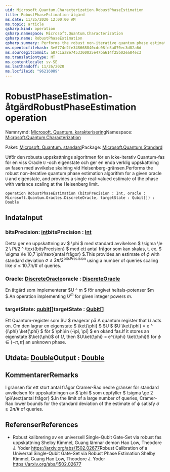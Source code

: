 ```yaml
---
uid: Microsoft.Quantum.Characterization.RobustPhaseEstimation
title: RobustPhaseEstimation-åtgärd
ms.date: 11/25/2020 12:00:00 AM
ms.topic: article
qsharp.kind: operation
qsharp.namespace: Microsoft.Quantum.Characterization
qsharp.name: RobustPhaseEstimation
qsharp.summary: Performs the robust non-iterative quantum phase estimation algorithm for a given oracle `U` and eigenstate, and provides a single real-valued estimate of the phase with variance scaling at the Heisenberg limit.
ms.openlocfilehash: 3e6774e2fe348668840cdc08fe3a070ec3d82a6d
ms.sourcegitcommit: a87c1aa8e7453360025e47ba614f25b02ea84ec3
ms.translationtype: MT
ms.contentlocale: sv-SE
ms.lasthandoff: 11/26/2020
ms.locfileid: "96216089"
---
```

# <a name="robustphaseestimation-operation"></a><span data-ttu-id="d1d48-102">RobustPhaseEstimation-åtgärd</span><span class="sxs-lookup"><span data-stu-id="d1d48-102">RobustPhaseEstimation operation</span></span>

<span data-ttu-id="d1d48-103">Namnrymd: [Microsoft. Quantum. karakterisering](xref:Microsoft.Quantum.Characterization)</span><span class="sxs-lookup"><span data-stu-id="d1d48-103">Namespace: [Microsoft.Quantum.Characterization](xref:Microsoft.Quantum.Characterization)</span></span>

<span data-ttu-id="d1d48-104">Paket: [Microsoft. Quantum. standard](https://nuget.org/packages/Microsoft.Quantum.Standard)</span><span class="sxs-lookup"><span data-stu-id="d1d48-104">Package: [Microsoft.Quantum.Standard](https://nuget.org/packages/Microsoft.Quantum.Standard)</span></span>


<span data-ttu-id="d1d48-105">Utför den robusta uppskattnings algoritmen för en icke-iterativ Quantum-fas för en viss Oracle `U` -och eigenstate och ger en enda verklig uppskattning av fasen med avvikelse skalning vid Heisenberg-gränsen.</span><span class="sxs-lookup"><span data-stu-id="d1d48-105">Performs the robust non-iterative quantum phase estimation algorithm for a given oracle `U` and eigenstate, and provides a single real-valued estimate of the phase with variance scaling at the Heisenberg limit.</span></span>

```qsharp
operation RobustPhaseEstimation (bitsPrecision : Int, oracle : Microsoft.Quantum.Oracles.DiscreteOracle, targetState : Qubit[]) : Double
```


## <a name="input"></a><span data-ttu-id="d1d48-106">Indata</span><span class="sxs-lookup"><span data-stu-id="d1d48-106">Input</span></span>

### <a name="bitsprecision--int"></a><span data-ttu-id="d1d48-107">bitsPrecision: [int](xref:microsoft.quantum.lang-ref.int)</span><span class="sxs-lookup"><span data-stu-id="d1d48-107">bitsPrecision : [Int](xref:microsoft.quantum.lang-ref.int)</span></span>

<span data-ttu-id="d1d48-108">Detta ger en uppskattning av $ \phi $ med standard avvikelsen $ \sigma \le 2 \ Pi/2 ^ \text{bitsPrecision} $ med ett antal frågor som kan skalas, t. ex. $ \sigma \le 10,7 \pi/\text{antal frågor} $.</span><span class="sxs-lookup"><span data-stu-id="d1d48-108">This provides an estimate of $\phi$ with standard deviation $\sigma \le 2\pi / 2^\text{bitsPrecision}$ using a number of queries scaling like $\sigma \le 10.7 \pi / \text{# of queries}$.</span></span>


### <a name="oracle--discreteoracle"></a><span data-ttu-id="d1d48-109">Oracle: [DiscreteOracle](xref:Microsoft.Quantum.Oracles.DiscreteOracle)</span><span class="sxs-lookup"><span data-stu-id="d1d48-109">oracle : [DiscreteOracle](xref:Microsoft.Quantum.Oracles.DiscreteOracle)</span></span>

<span data-ttu-id="d1d48-110">En åtgärd som implementerar $U ^ m $ för angivet heltals-potenser $m $.</span><span class="sxs-lookup"><span data-stu-id="d1d48-110">An operation implementing $U^m$ for given integer powers $m$.</span></span>


### <a name="targetstate--qubit"></a><span data-ttu-id="d1d48-111">targetState: [qubit](xref:microsoft.quantum.lang-ref.qubit)[]</span><span class="sxs-lookup"><span data-stu-id="d1d48-111">targetState : [Qubit](xref:microsoft.quantum.lang-ref.qubit)[]</span></span>

<span data-ttu-id="d1d48-112">Ett Quantum-register som $U $ reagerar på.</span><span class="sxs-lookup"><span data-stu-id="d1d48-112">A quantum register that $U$ acts on.</span></span> <span data-ttu-id="d1d48-113">Om den lagrar en eigenstate $ \ket{\phi} $ $U $ $U \ket{\phi} = e ^ {i\phi} \ket{\phi} $ för $ \phi\in (-\pi, \pi] $ en okänd fas.</span><span class="sxs-lookup"><span data-stu-id="d1d48-113">If it stores an eigenstate $\ket{\phi}$ of $U$, then $U\ket{\phi} = e^{i\phi} \ket{\phi}$ for $\phi\in(-\pi,\pi]$ an unknown phase.</span></span>



## <a name="output--double"></a><span data-ttu-id="d1d48-114">Utdata: [Double](xref:microsoft.quantum.lang-ref.double)</span><span class="sxs-lookup"><span data-stu-id="d1d48-114">Output : [Double](xref:microsoft.quantum.lang-ref.double)</span></span>



## <a name="remarks"></a><span data-ttu-id="d1d48-115">Kommentarer</span><span class="sxs-lookup"><span data-stu-id="d1d48-115">Remarks</span></span>

<span data-ttu-id="d1d48-116">I gränsen för ett stort antal frågor Cramer-Rao nedre gränser för standard avvikelsen för uppskattningen av $ \phi $ som uppfyller $ \sigma \ge 2 \pi/\text{antal frågor} $.</span><span class="sxs-lookup"><span data-stu-id="d1d48-116">In the limit of a large number of queries, Cramer-Rao lower bounds for the standard deviation of the estimate of $\phi$ satisfy $\sigma \ge 2 \pi / \text{# of queries}$.</span></span>

## <a name="references"></a><span data-ttu-id="d1d48-117">Referenser</span><span class="sxs-lookup"><span data-stu-id="d1d48-117">References</span></span>

- <span data-ttu-id="d1d48-118">Robust kalibrering av en universell Single-Qubit Gate-Set via robust fas uppskattning Shelby Kimmel, Guang lämnar demon Hao Low, Theodore J. Yoder https://arxiv.org/abs/1502.02677</span><span class="sxs-lookup"><span data-stu-id="d1d48-118">Robust Calibration of a Universal Single-Qubit Gate-Set via Robust Phase Estimation Shelby Kimmel, Guang Hao Low, Theodore J. Yoder https://arxiv.org/abs/1502.02677</span></span>
